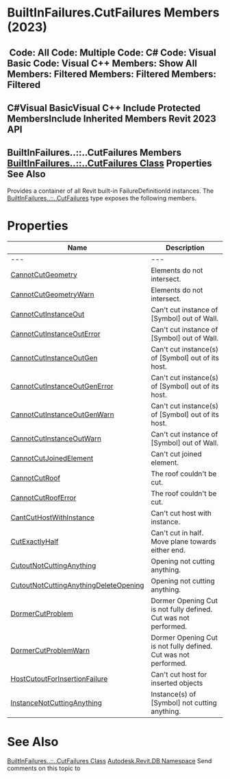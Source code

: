 # BuiltInFailures.CutFailures Members (2023)

﻿
 Code: All Code: Multiple Code: C# Code: Visual Basic Code: Visual C++  Members: Show All Members: Filtered Members: Filtered Members: Filtered   
---  
C#Visual BasicVisual C++
Include Protected MembersInclude Inherited Members
Revit 2023 API  
---  
BuiltInFailures..::..CutFailures Members  
[BuiltInFailures..::..CutFailures Class](6bec436a-fefb-b90c-454f-ce494f3b06c5.md "BuiltInFailures.CutFailures Class") Properties See Also  
---  
Provides a container of all Revit built-in FailureDefinitionId instances.
The [BuiltInFailures..::..CutFailures](6bec436a-fefb-b90c-454f-ce494f3b06c5.md "BuiltInFailures.CutFailures Class") type exposes the following members.
# Properties
| Name | Description |
| --- | --- |
| --- | --- | --- |
| [CannotCutGeometry](bf05759e-b578-2cfc-d3b2-3d3228a45721.md "CannotCutGeometry Property") | Elements do not intersect. |
| [CannotCutGeometryWarn](3ecc065c-dcf0-3b97-96da-95c7a00a92e0.md "CannotCutGeometryWarn Property") | Elements do not intersect. |
| [CannotCutInstanceOut](894dc4a5-1ab5-f2bb-4340-acabc8a42dfa.md "CannotCutInstanceOut Property") | Can't cut instance of [Symbol] out of Wall. |
| [CannotCutInstanceOutError](4aed6d40-f880-18c8-9eed-74d3d36cabff.md "CannotCutInstanceOutError Property") | Can't cut instance of [Symbol] out of Wall. |
| [CannotCutInstanceOutGen](2b42ec39-be52-abaf-fd13-8899e85471f2.md "CannotCutInstanceOutGen Property") | Can't cut instance(s) of [Symbol] out of its host. |
| [CannotCutInstanceOutGenError](354fb334-8651-73ba-b70e-029392b1e5dd.md "CannotCutInstanceOutGenError Property") | Can't cut instance(s) of [Symbol] out of its host. |
| [CannotCutInstanceOutGenWarn](6dafb573-1298-d35c-d6ab-f1afc685be8f.md "CannotCutInstanceOutGenWarn Property") | Can't cut instance(s) of [Symbol] out of its host. |
| [CannotCutInstanceOutWarn](a51e6bdf-1732-f220-a257-16bfef735fd8.md "CannotCutInstanceOutWarn Property") | Can't cut instance of [Symbol] out of Wall. |
| [CannotCutJoinedElement](5b7b6a05-44d9-5552-0ee2-5df84232fa13.md "CannotCutJoinedElement Property") | Can't cut joined element. |
| [CannotCutRoof](5156f9a7-6bbe-cd23-ee99-c9a9d3317a21.md "CannotCutRoof Property") | The roof couldn't be cut. |
| [CannotCutRoofError](890bb15a-c034-d790-3ab5-ca8d3c92653b.md "CannotCutRoofError Property") | The roof couldn't be cut. |
| [CantCutHostWithInstance](02e5f695-776a-f7bb-1e27-f905a4585c9a.md "CantCutHostWithInstance Property") | Can't cut host with instance. |
| [CutExactlyHalf](76802927-a1c9-5df6-b32f-b975083292c3.md "CutExactlyHalf Property") | Can't cut in half. Move plane towards either end. |
| [CutoutNotCuttingAnything](1f2ccfac-63f3-0f31-1656-cd168851e590.md "CutoutNotCuttingAnything Property") | Opening not cutting anything. |
| [CutoutNotCuttingAnythingDeleteOpening](b946bb16-ca01-d920-b00b-8b6973b27b58.md "CutoutNotCuttingAnythingDeleteOpening Property") | Opening not cutting anything. |
| [DormerCutProblem](1a2bec33-499d-2850-ba65-0e9b3bf70656.md "DormerCutProblem Property") | Dormer Opening Cut is not fully defined. Cut was not performed. |
| [DormerCutProblemWarn](0f211cc8-9e89-9e6b-0420-542c1964f886.md "DormerCutProblemWarn Property") | Dormer Opening Cut is not fully defined. Cut was not performed. |
| [HostCutoutForInsertionFailure](57d1cc04-67d6-9480-c987-06f76c74ad40.md "HostCutoutForInsertionFailure Property") | Can't cut host for inserted objects |
| [InstanceNotCuttingAnything](1474a297-f8fd-f83d-8abe-2a6f6b8ac960.md "InstanceNotCuttingAnything Property") | Instance(s) of [Symbol] not cutting anything. |

# See Also
[BuiltInFailures..::..CutFailures Class](6bec436a-fefb-b90c-454f-ce494f3b06c5.md "BuiltInFailures.CutFailures Class")
[Autodesk.Revit.DB Namespace](87546ba7-461b-c646-cbb1-2cb8f5bff8b2.md "Autodesk.Revit.DB Namespace")
Send comments on this topic to 